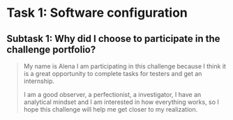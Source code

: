 # Task 1: Software configuration

## Subtask 1: Why did I choose to participate in the challenge portfolio?
	
> My name is Alena I am participating in this challenge because I think it is a great opportunity to complete tasks for testers and get an internship.
> 
> I am a good observer, a perfectionist, a investigator, I have an analytical mindset and I am interested in how everything works, so I hope this challenge will help me get closer to my realization.

